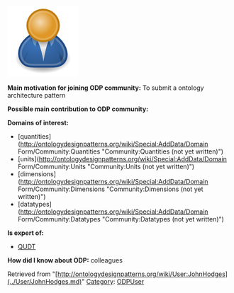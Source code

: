 [![Image:ODPUser.png](../images/a/a6/ODPUser.png)](../Image/ODPUser.png.md "Image:ODPUser.png")




  





__Main motivation for joining ODP community:__ To submit a ontology architecture pattern


__Possible main contribution to ODP community:__


__Domains of interest:__



* [quantities](http://ontologydesignpatterns.org/wiki/Special:AddData/Domain Form/Community:Quantities "Community:Quantities (not yet written)")
* [units](http://ontologydesignpatterns.org/wiki/Special:AddData/Domain Form/Community:Units "Community:Units (not yet written)")
* [dimensions](http://ontologydesignpatterns.org/wiki/Special:AddData/Domain Form/Community:Dimensions "Community:Dimensions (not yet written)")
* [datatypes](http://ontologydesignpatterns.org/wiki/Special:AddData/Domain Form/Community:Datatypes "Community:Datatypes (not yet written)")


__Is expert of:__



* [QUDT](http://ontologydesignpatterns.org/wiki/index.php?title=Community:QUDT&action=edit&redlink=1 "Community:QUDT (not yet written)")


__How did I know about ODP:__ colleagues






Retrieved from "[http://ontologydesignpatterns.org/wiki/User:JohnHodges](../User/JohnHodges.md)"
 [Category](http://ontologydesignpatterns.org/wiki/Special:Categories "Special:Categories"): [ODPUser](../Category/ODPUser.md "Category:ODPUser")
